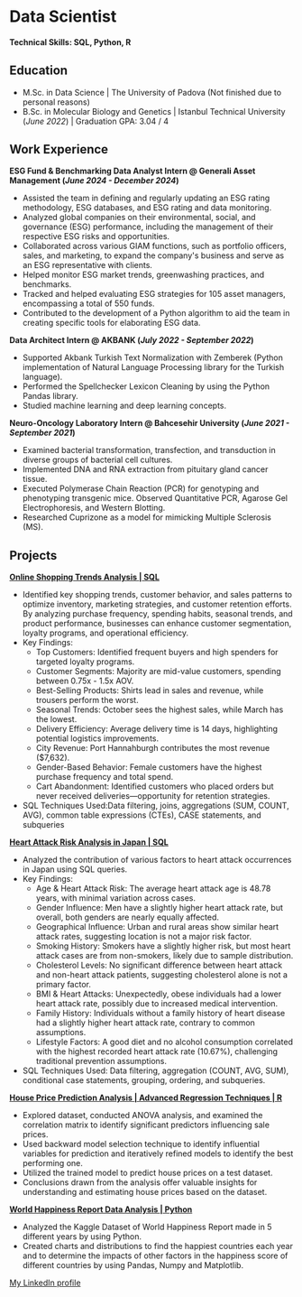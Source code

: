 # Data Scientist

#### Technical Skills: SQL, Python, R

## Education					       		
- M.Sc. in Data Science	| The University of Padova (Not finished due to personal reasons)
- B.Sc. in Molecular Biology and Genetics | Istanbul Technical University (_June 2022_) | Graduation GPA: 3.04 / 4

## Work Experience
**ESG Fund & Benchmarking Data Analyst Intern @ Generali Asset Management (_June 2024 - December 2024_)** 
- Assisted the team in defining and regularly updating an ESG rating methodology, ESG databases, and ESG rating and data monitoring.
- Analyzed global companies on their environmental, social, and governance (ESG) performance, including the management of their respective ESG risks and opportunities.
- Collaborated across various GIAM functions, such as portfolio officers, sales, and marketing, to expand the company's business and serve as an ESG representative with clients.
- Helped monitor ESG market trends, greenwashing practices, and benchmarks.
- Tracked and helped evaluating ESG strategies for 105 asset managers, encompassing a total of 550 funds.
- Contributed to the development of a Python algorithm to aid the team in creating specific tools for elaborating ESG data.

**Data Architect Intern @ AKBANK (_July 2022 - September 2022_)**
- Supported Akbank Turkish Text Normalization with Zemberek (Python implementation of Natural Language Processing library for the Turkish language).
- Performed the Spellchecker Lexicon Cleaning by using the Python Pandas library.
- Studied machine learning and deep learning concepts.

**Neuro-Oncology Laboratory Intern @ Bahcesehir University (_June 2021 - September 2021_)**
- Examined bacterial transformation, transfection, and transduction in diverse groups of bacterial cell cultures.
- Implemented DNA and RNA extraction from pituitary gland cancer tissue.
- Executed Polymerase Chain Reaction (PCR) for genotyping and phenotyping transgenic mice. Observed Quantitative PCR, Agarose Gel Electrophoresis, and Western Blotting.
- Researched Cuprizone as a model for mimicking Multiple Sclerosis (MS).

## Projects

[**Online Shopping Trends Analysis | SQL**](https://github.com/sudogaan/SQL-Projects/blob/main/Shopping%20Trends/shopping_trends.sql)
- Identified key shopping trends, customer behavior, and sales patterns to optimize inventory, marketing strategies, and customer retention efforts. By analyzing purchase frequency, spending habits, seasonal trends, and product performance, businesses can enhance customer segmentation, loyalty programs, and operational efficiency.
- Key Findings:
  - Top Customers: Identified frequent buyers and high spenders for targeted loyalty programs.
  - Customer Segments: Majority are mid-value customers, spending between 0.75x - 1.5x AOV.
  - Best-Selling Products: Shirts lead in sales and revenue, while trousers perform the worst.
  - Seasonal Trends: October sees the highest sales, while March has the lowest.
  - Delivery Efficiency: Average delivery time is 14 days, highlighting potential logistics improvements.
  - City Revenue: Port Hannahburgh contributes the most revenue ($7,632).
  - Gender-Based Behavior: Female customers have the highest purchase frequency and total spend.
  - Cart Abandonment: Identified customers who placed orders but never received deliveries—opportunity for retention strategies.
- SQL Techniques Used:Data filtering, joins, aggregations (SUM, COUNT, AVG), common table expressions (CTEs), CASE statements, and subqueries

[**Heart Attack Risk Analysis in Japan | SQL**](https://github.com/sudogaan/SQL-Projects/blob/main/Japan%20Heart%20Attack%20Data%20Analysis/Japan%20Heart%20Attack%20Analysis.sql)
- Analyzed the contribution of various factors to heart attack occurrences in Japan using SQL queries.
- Key Findings:
  - Age & Heart Attack Risk: The average heart attack age is 48.78 years, with minimal variation across cases.
  - Gender Influence: Men have a slightly higher heart attack rate, but overall, both genders are nearly equally affected.
  - Geographical Influence: Urban and rural areas show similar heart attack rates, suggesting location is not a major risk factor.
  - Smoking History: Smokers have a slightly higher risk, but most heart attack cases are from non-smokers, likely due to sample distribution.
  - Cholesterol Levels: No significant difference between heart attack and non-heart attack patients, suggesting cholesterol alone is not a primary factor.
  - BMI & Heart Attacks: Unexpectedly, obese individuals had a lower heart attack rate, possibly due to increased medical intervention.
  - Family History: Individuals without a family history of heart disease had a slightly higher heart attack rate, contrary to common assumptions.
  - Lifestyle Factors: A good diet and no alcohol consumption correlated with the highest recorded heart attack rate (10.67%), challenging traditional prevention assumptions.
- SQL Techniques Used: Data filtering, aggregation (COUNT, AVG, SUM), conditional case statements, grouping, ordering, and subqueries.
  
[**House Price Prediction Analysis | Advanced Regression Techniques | R**](https://github.com/sudogaan/House-Price-Prediction-Analysis-with-R/blob/main/House-Price-Prediction-Report.pdf)
- Explored dataset, conducted ANOVA analysis, and examined the correlation matrix to identify significant predictors influencing sale prices.
- Used backward model selection technique to identify influential variables for prediction and iteratively refined models to identify the best performing one.
- Utilized the trained model to predict house prices on a test dataset.
- Conclusions drawn from the analysis offer valuable insights for understanding and estimating house prices based on the dataset.

[**World Happiness Report Data Analysis | Python**](https://github.com/sudogaan/Data_Analysis_Projects/blob/main/World_Happiness_Report.ipynb)
- Analyzed the Kaggle Dataset of World Happiness Report made in 5 different years by using Python.
- Created charts and distributions to find the happiest countries each year and to determine the impacts of other factors in the happiness score of different countries by using Pandas, Numpy and Matplotlib.


[My LinkedIn profile](https://www.linkedin.com/in/sudogan/)
